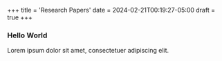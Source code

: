 +++
title = 'Research Papers'
date = 2024-02-21T00:19:27-05:00
draft = true
+++

### Hello World

Lorem ipsum dolor sit amet, consectetuer adipiscing elit.
